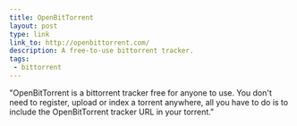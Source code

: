 ```yaml
---
title: OpenBitTorrent
layout: post
type: link
link_to: http://openbittorrent.com/
description: A free-to-use bittorrent tracker.
tags:
 - bittorrent
---
```

"OpenBitTorrent is a bittorrent tracker free for anyone to use. You don't need to register, upload or index a torrent anywhere, all you have to do is to include the OpenBitTorrent tracker URL in your torrent."